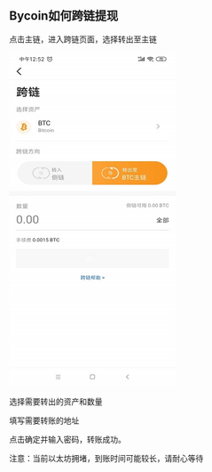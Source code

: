 ## Bycoin如何跨链提现

点击主链，进入跨链页面，选择转出至主链

![](../images/bycoin-withdraw.jpg)

选择需要转出的资产和数量

填写需要转账的地址

点击确定并输入密码，转账成功。

注意：当前以太坊拥堵，到账时间可能较长，请耐心等待